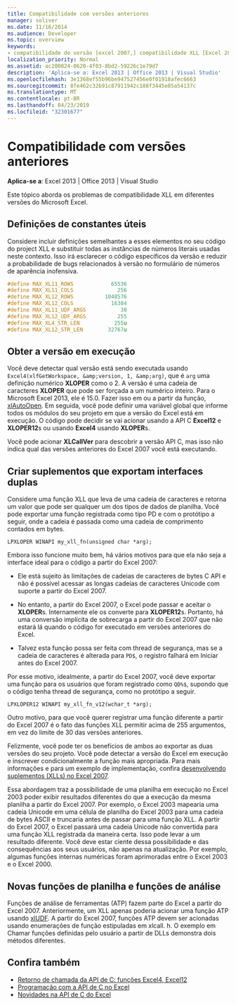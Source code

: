 ```yaml
---
title: Compatibilidade com versões anteriores
manager: soliver
ms.date: 11/16/2014
ms.audience: Developer
ms.topic: overview
keywords:
- compatibilidade de versão [excel 2007,] compatibilidade XLL [Excel 2007], [Excel 2007] compatibilidade com versões anteriores
localization_priority: Normal
ms.assetid: ac200824-0620-4f03-8bd2-59226c1e79d7
description: 'Aplica-se a: Excel 2013 | Office 2013 | Visual Studio'
ms.openlocfilehash: 3e1368ef55b96be947527456e0f01918afec6663
ms.sourcegitcommit: 8fe462c32b91c87911942c188f3445e85a54137c
ms.translationtype: MT
ms.contentlocale: pt-BR
ms.lasthandoff: 04/23/2019
ms.locfileid: "32301677"
---
```

# <a name="backward-compatibility"></a>Compatibilidade com versões anteriores

**Aplica-se a**: Excel 2013 | Office 2013 | Visual Studio 
  
Este tópico aborda os problemas de compatibilidade XLL em diferentes versões do Microsoft Excel.
  
## <a name="useful-constant-definitions"></a>Definições de constantes úteis

Considere incluir definições semelhantes a esses elementos no seu código do project XLL e substituir todas as instâncias de números literais usadas neste contexto. Isso irá esclarecer o código específicos da versão e reduzir a probabilidade de bugs relacionados à versão no formulário de números de aparência inofensiva.
  
```cpp
#define MAX_XL11_ROWS            65536
#define MAX_XL11_COLS              256
#define MAX_XL12_ROWS          1048576
#define MAX_XL12_COLS            16384
#define MAX_XL11_UDF_ARGS           30
#define MAX_XL12_UDF_ARGS          255
#define MAX_XL4_STR_LEN           255u
#define MAX_XL12_STR_LEN        32767u
```

## <a name="getting-the-running-version"></a>Obter a versão em execução

Você deve detectar qual versão está sendo executada usando `Excel4(xlfGetWorkspace, &amp;version, 1, &amp;arg)`, que é `arg` uma definição numérico **XLOPER** como o 2. A versão é uma cadeia de caracteres **XLOPER** que pode ser forçada a um numérico inteiro. Para o Microsoft Excel 2013, ele é 15.0. Fazer isso em ou a partir da função, [xlAutoOpen](xlautoopen.md). Em seguida, você pode definir uma variável global que informe todos os módulos do seu projeto em que a versão do Excel está em execução. O código pode decidir se vai acionar usando a API C **Excel12** e **XLOPER12**s ou usando **Excel4** usando **XLOPER**s.
  
Você pode acionar **XLCallVer** para descobrir a versão API C, mas isso não indica qual das versões anteriores do Excel 2007 você está executando. 
  
## <a name="creating-add-ins-that-export-dual-interfaces"></a>Criar suplementos que exportam interfaces duplas

Considere uma função XLL que leva de uma cadeia de caracteres e retorna um valor que pode ser qualquer um dos tipos de dados de planilha. Você pode exportar uma função registrada como tipo PD e com o protótipo a seguir, onde a cadeia é passada como uma cadeia de comprimento contados em bytes. 
  
`LPXLOPER WINAPI my_xll_fn(unsigned char *arg);`
  
Embora isso funcione muito bem, há vários motivos para que ela não seja a interface ideal para o código a partir do Excel 2007:
  
- Ele está sujeito às limitações de cadeias de caracteres de bytes C API e não é possível acessar as longas cadeias de caracteres Unicode com suporte a partir do Excel 2007.
    
- No entanto, a partir do Excel 2007, o Excel pode passar e aceitar o **XLOPER**s. Internamente ele os converte para **XLOPER12**s. Portanto, há uma conversão implícita de sobrecarga a partir do Excel 2007 que não estará lá quando o código for executado em versões anteriores do Excel.
    
- Talvez esta função possa ser feita com thread de segurança, mas se a cadeia de caracteres é alterada para `PD$`, o registro falhará em Iniciar antes do Excel 2007.
    
Por esse motivo, idealmente, a partir do Excel 2007, você deve exportar uma função para os usuários que foram registrado como `QD%$`, supondo que o código tenha thread de segurança, como no protótipo a seguir.
  
`LPXLOPER12 WINAPI my_xll_fn_v12(wchar_t *arg);`
  
Outro motivo, para que você querer registrar uma função diferente a partir do Excel 2007 é o fato das funções XLL permitir acima de 255 argumentos, em vez do limite de 30 das versões anteriores.
  
Felizmente, você pode ter os benefícios de ambos ao exportar as duas versões do seu projeto. Você pode detectar a versão do Excel em execução e inscrever condicionalmente a função mais apropriada. Para mais informações e para um exemplo de implementação, confira [desenvolvendo suplementos (XLLs) no Excel 2007](https://msdn.microsoft.com/library/aa730920.aspx).
  
Essa abordagem traz a possibilidade de uma planilha em execução no Excel 2003 poder exibir resultados diferentes do que a execução da mesma planilha a partir do Excel 2007. Por exemplo, o Excel 2003 mapearia uma cadeia Unicode em uma célula de planilha do Excel 2003 para uma cadeia de bytes ASCII e truncaria antes de passar para uma função XLL. A partir do Excel 2007, o Excel passará uma cadeia Unicode não convertida para uma função XLL registrada da maneira certa. Isso pode levar a um resultado diferente. Você deve estar ciente dessa possibilidade e das consequências aos seus usuários, não apenas na atualização. Por exemplo, algumas funções internas numéricas foram aprimoradas entre o Excel 2003 e o Excel 2000.
  
## <a name="new-worksheet-functions-and-analysis-toolpak-functions"></a>Novas funções de planilha e funções de análise

Funções de análise de ferramentas (ATP) fazem parte do Excel a partir do Excel 2007. Anteriormente, um XLL apenas poderia acionar uma função ATP usando [xlUDF](xludf.md). A partir do Excel 2007, funções ATP devem ser acionadas usando enumerações de função estipuladas em xlcall. h. O exemplo em Chamar funções definidas pelo usuário a partir de DLLs demonstra dois métodos diferentes.
  
## <a name="see-also"></a>Confira também

- [Retorno de chamada da API de C: funções Excel4, Excel12](c-api-callback-functions-excel4-excel12.md) 
- [Programação com a API de C no Excel](programming-with-the-c-api-in-excel.md)
- [Novidades na API de C do Excel](what-s-new-in-the-c-api-for-excel.md)


